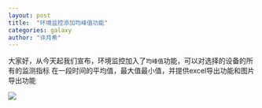 ```yaml
---
layout: post
title:  "环境监控添加均峰值功能"
categories: galaxy
author: "许月希"
---
```


大家好，从今天起我们宣布，环境监控加入了`均峰值`功能，可以对选择的设备的所有的监测指标
在一段时间的平均值，最大值最小值，并提供excel导出功能和图片导出功能

![]({{site.mirror_url}}/assets/uploads/2014-04-29-blueplanet-AvgPeak.jpg)

